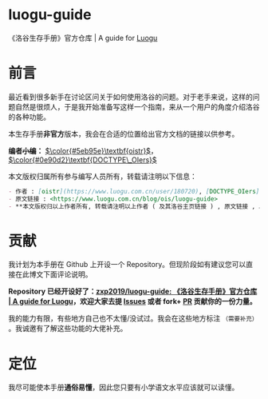 # luogu-guide
《洛谷生存手册》官方仓库 | A guide for [Luogu](https://www.luogu.com.cn)

# 前言
最近看到很多新手在讨论区问关于如何使用洛谷的问题。对于老手来说，这样的问题自然是很烦人，于是我开始准备写这样一个指南，来从一个用户的角度介绍洛谷的各种功能。

本生存手册**非官方**版本，我会在合适的位置给出官方文档的链接以供参考。

**编者~~小编~~：** [$\color{#5eb95e}\textbf{oistr}$](https://www.luogu.com.cn/user/180720)，[$\color{#0e90d2}\textbf{DOCTYPE\_OIers}$](https://www.luogu.com.cn/user/222382)

本文版权归属所有参与编写人员所有，转载请注明以下信息：

```markdown
- 作者 : [oistr](https://www.luogu.com.cn/user/180720), [DOCTYPE_OIers](https://www.luogu.com.cn/user/222382)
- 原文链接 : <https://www.luogu.com.cn/blog/ois/luogu-guide>
- **本文版权归以上作者所有, 转载请注明以上作者 ( 及其洛谷主页链接 ) , 原文链接 , 以及此句话.**
```

# 贡献
我计划为本手册在 $\text{Github}$ 上开设一个 $\text{Repository}$。但现阶段如有建议您可以直接在此博文下面评论说明。

**$\textbf{Repository}$ 已经开设好了：[zxp2019/luogu-guide: 《洛谷生存手册》官方仓库 | A guide for Luogu](https://github.com/zxp2019/luogu-guide)，欢迎大家去提 [Issues](https://github.com/zxp2019/luogu-guide/issues) 或者 fork+ [PR](https://github.com/zxp2019/luogu-guide/pulls) 贡献你的一份力量。**

我的能力有限，有些地方自己也不太懂/没试过。我会在这些地方标注 `（需要补充）` 。我诚邀有了解这些功能的大佬补充。

# 定位
我尽可能使本手册**通俗易懂**，因此您只要有小学语文水平应该就可以读懂。
